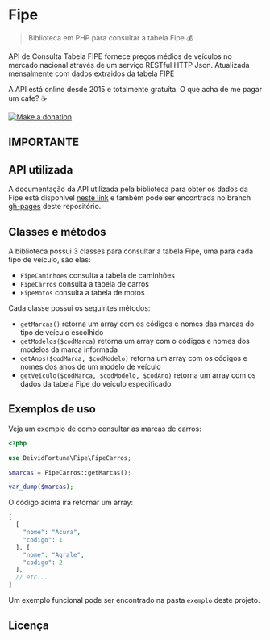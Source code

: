 # Fipe
> Biblioteca em PHP para consultar a tabela Fipe :moneybag:

API de Consulta Tabela FIPE fornece preços médios de veículos no mercado nacional através de um serviço RESTful HTTP Json. Atualizada mensalmente com dados extraidos da tabela FIPE

A API está online desde 2015 e totalmente gratuíta. O que acha de me pagar um cafe? ☕

[![Make a donation](https://www.paypalobjects.com/pt_BR/BR/i/btn/btn_donateCC_LG.gif)](https://www.paypal.com/donate?hosted_button_id=9VA7QHGCAWUL2)

## IMPORTANTE



## API utilizada

A documentação da API utilizada pela biblioteca para obter os dados da Fipe está disponível [neste link](http://wrramerson.github.io/fipe/) e também pode ser encontrada no branch [gh-pages](https://github.com/wrramerson/fipe/tree/gh-pages) deste repositório.

## Classes e métodos
A biblioteca possui 3 classes para consultar a tabela Fipe, uma para cada tipo de veículo, são elas:
* `FipeCaminhoes` consulta a tabela de caminhões
* `FipeCarros` consulta a tabela de carros
* `FipeMotos` consulta a tabela de motos

Cada classe possui os seguintes métodos:
* `getMarcas()` retorna um array com os códigos e nomes das marcas do tipo de veículo escolhido
* `getModelos($codMarca)` retorna um array com o códigos e nomes dos modelos da marca informada
* `getAnos($codMarca, $codModelo)` retorna um array com os códigos e nomes dos anos de um modelo de veículo
* `getVeiculo($codMarca, $codModelo, $codAno)` retorna um array com os dados da tabela Fipe do veículo especificado

## Exemplos de uso
Veja um exemplo de como consultar as marcas de carros:
~~~php
<?php

use DeividFortuna\Fipe\FipeCarros;

$marcas = FipeCarros::getMarcas();

var_dump($marcas);
~~~

O código acima irá retornar um array:
~~~php
[
  [
    "nome": "Acura",
    "codigo": 1
  ], [
    "nome": "Agrale",
    "codigo": 2
  ],
  // etc...
]
~~~

Um exemplo funcional pode ser encontrado na pasta `exemplo` deste projeto.

## Licença

